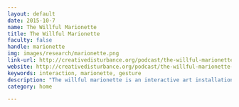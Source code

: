 ```yaml
---
layout: default
date: 2015-10-7
name: The Willful Marionette
title: The Willful Marionette
faculty: false
handle: marionette
img: images/research/marionette.png
link-url: http://creativedisturbance.org/podcast/the-willful-marionette-eng/
website: http://creativedisturbance.org/podcast/the-willful-marionette-eng/
keywords: interaction, marionette, gesture
description: "The willful marionette is an interactive art installation with which people engage in a gesture dialogue. One goal of this project is to explore people's response to a 3D replica of a human body in form of a marionette, and study their interaction through dialogues which comprise only gestures. The computational core of the marionette uses a mapping algorithm with random selection to generate a sequence of gestures in response to detected gestures from people. Several user studies where done throughout the project to investigate participants interest in the marionette as well as usability of the interaction design."
category: home

---
```

